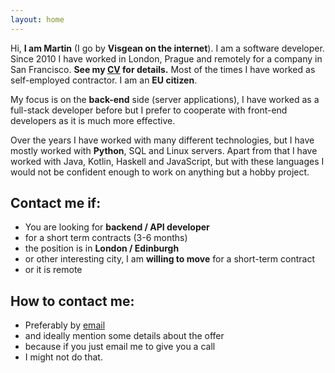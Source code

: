 ```yaml
---
layout: home
---
```



Hi, **I am Martin** (I go by **Visgean on the internet**). I am a software developer. Since 2010 I have worked  in London, Prague and remotely for a company in San Francisco. 
**See my [CV](/cv.pdf) for details.** Most of the times I have worked as self-employed contractor. I am an **EU citizen**.

My focus is on the **back-end** side (server applications), I have worked as a full-stack developer before but I prefer to cooperate with front-end developers as it is much more effective. 

Over the years I have worked with many different technologies, but I have mostly worked with **Python**, SQL and Linux servers. Apart from that I have worked with Java, Kotlin, Haskell and JavaScript, but with these languages I would not be confident enough to work on anything but a hobby project.  

## Contact me if:

- You are looking for **backend / API developer**
- for a short term contracts (3-6 months)
- the position is in **London / Edinburgh** 
- or other interesting city, I am **willing to move** for a short-term contract
- or it is remote

## How to contact me:

- Preferably by [email](mailto:visgean@gmail.com)
- and ideally mention some details about the offer
- because if you just email me to give you a call 
- I might not do that.	
